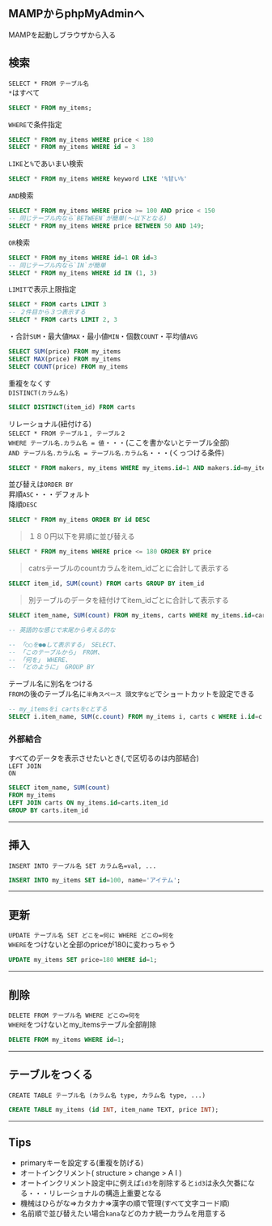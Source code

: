 ## MAMPからphpMyAdminへ
MAMPを起動しブラウザから入る
## 検索
`SELECT * FROM テーブル名`  
`*`はすべて
```sql
SELECT * FROM my_items;
```
`WHERE`で条件指定
```sql
SELECT * FROM my_items WHERE price < 180
SELECT * FROM my_items WHERE id = 3
```
`LIKE`と`%`であいまい検索
```sql
SELECT * FROM my_items WHERE keyword LIKE '%甘い%'
```
`AND`検索
```sql
SELECT * FROM my_items WHERE price >= 100 AND price < 150
-- 同じテーブル内なら`BETWEEN`が簡単(〜以下となる)
SELECT * FROM my_items WHERE price BETWEEN 50 AND 149;
```
`OR`検索  
```sql
SELECT * FROM my_items WHERE id=1 OR id=3
-- 同じテーブル内なら`IN`が簡単
SELECT * FROM my_items WHERE id IN (1, 3)
```
`LIMIT`で表示上限指定
```sql
SELECT * FROM carts LIMIT 3
-- ２件目から３つ表示する
SELECT * FROM carts LIMIT 2, 3
```
・合計`SUM`・最大値`MAX`・最小値`MIN`・個数`COUNT`・平均値`AVG`
```sql
SELECT SUM(price) FROM my_items
SELECT MAX(price) FROM my_items
SELECT COUNT(price) FROM my_items
```
重複をなくす  
`DISTINCT(カラム名)`
```sql
SELECT DISTINCT(item_id) FROM carts
```
リレーショナル(紐付ける)  
`SELECT * FROM テーブル１, テーブル２`  
`WHERE テーブル名.カラム名 = 値`・・・(ここを書かないとテーブル全部)  
`AND テーブル名.カラム名 = テーブル名.カラム名`・・・(くっつける条件)
```sql
SELECT * FROM makers, my_items WHERE my_items.id=1 AND makers.id=my_items.maker_id
```
並び替えは`ORDER BY`  
昇順`ASC`・・・デフォルト  
降順`DESC`
```sql
SELECT * FROM my_items ORDER BY id DESC
```
> １８０円以下を昇順に並び替える
```sql
SELECT * FROM my_items WHERE price <= 180 ORDER BY price
```
> catrsテーブルのcountカラムをitem_idごとに合計して表示する
```sql
SELECT item_id, SUM(count) FROM carts GROUP BY item_id
```
> 別テーブルのデータを紐付けてitem_idごとに合計して表示する
```sql
SELECT item_name, SUM(count) FROM my_items, carts WHERE my_items.id=carts.item_id GROUP BY item_id

-- 英語的な感じで末尾から考える的な

-- 「○○を●●して表示する」 SELECT、
-- 「このテーブルから」 FROM、
-- 「何を」 WHERE、
-- 「どのように」 GROUP BY
```
テーブル名に別名をつける   
`FROM`の後のテーブル名に`半角スペース 頭文字など`でショートカットを設定できる   
```sql
-- my_itemsをi cartsをcとする
SELECT i.item_name, SUM(c.count) FROM my_items i, carts c WHERE i.id=c.item_id GROUP BY c.item_id
```
### 外部結合  
すべてのデータを表示させたいとき(,で区切るのは内部結合)  
`LEFT JOIN`  
`ON`
```sql
SELECT item_name, SUM(count) 
FROM my_items 
LEFT JOIN carts ON my_items.id=carts.item_id
GROUP BY carts.item_id
```
***
## 挿入
`INSERT INTO テーブル名 SET カラム名=val, ...`
```sql
INSERT INTO my_items SET id=100, name='アイテム';
```
***
## 更新
`UPDATE テーブル名 SET どこを=何に WHERE どこの=何を`  
`WHERE`をつけないと全部のpriceが180に変わっちゃう
```sql
UPDATE my_items SET price=180 WHERE id=1;
```
***
## 削除
`DELETE FROM テーブル名 WHERE どこの=何を`  
`WHERE`をつけないとmy_itemsテーブル全部削除
```sql
DELETE FROM my_items WHERE id=1;
```
***
## テーブルをつくる
`CREATE TABLE テーブル名 (カラム名 type, カラム名 type, ...)`
```sql
CREATE TABLE my_items (id INT, item_name TEXT, price INT);
```
***
## Tips
- primaryキーを設定する(重複を防げる)
- オートインクリメント( structure > change > A I )
- オートインクリメント設定中に例えば`id3`を削除すると`id3`は永久欠番になる・・・リレーショナルの構造上重要となる  
- 機械はひらがな⇒カタカナ⇒漢字の順で管理(すべて文字コード順)  
- 名前順で並び替えたい場合`kana`などのカナ統一カラムを用意する
